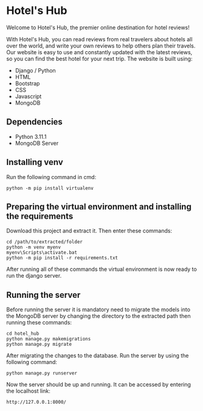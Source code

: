 # Hotel's Hub
Welcome to Hotel's Hub, the premier online destination for hotel reviews!

With Hotel's Hub, you can read reviews from real travelers about hotels all over the world, and write your own reviews to help others plan their travels. Our website is easy to use and constantly updated with the latest reviews, so you can find the best hotel for your next trip.
The website is built using:
- Django / Python
- HTML
- Bootstrap
- CSS
- Javascript
- MongoDB


## Dependencies
- Python 3.11.1
- MongoDB Server

## Installing venv
Run the following command in cmd:
```
python -m pip install virtualenv
```

## Preparing the virtual environment and installing the requirements
Download this project and extract it. Then enter these commands:
```
cd /path/to/extracted/folder
python -m venv myenv
myenv\Scripts\activate.bat
python -m pip install -r requirements.txt
```
After running all of these commands the virtual environment is now ready to run the django server.

## Running the server
Before running the server it is mandatory need to migrate the models into the MongoDB server by changing the directory to the extracted path then running these commands:
```
cd hotel_hub
python manage.py makemigrations
python manage.py migrate
```
After migrating the changes to the database. Run the server by using the following command:
```
python manage.py runserver
```
Now the server should be up and running. It can be accessed by entering the localhost link:
```
http://127.0.0.1:8000/
```
